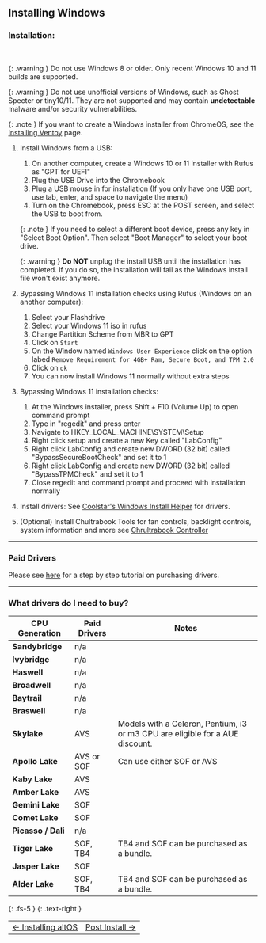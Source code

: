 ## Installing Windows


### Installation:

<br>

{: .warning }
Do not use Windows 8 or older. Only recent Windows 10 and 11 builds are supported.

{: .warning }
Do not use unofficial versions of Windows, such as Ghost Specter or tiny10/11. They are not supported and may contain **undetectable** malware and/or security vulnerabilities.

{: .note }
If you want to create a Windows installer from ChromeOS, see the [Installing Ventoy](https://chrultrabook.github.io/docs/docs/ventoy.html) page.

1. Install Windows from a USB:
    1. On another computer, create a Windows 10 or 11 installer with Rufus as "GPT for UEFI"
    2. Plug the USB Drive into the Chromebook
    3. Plug a USB mouse in for installation (If you only have one USB port, use tab, enter, and space to navigate the menu)
    4. Turn on the Chromebook, press ESC at the POST screen, and select the USB to boot from.

    {: .note }
    If you need to select a different boot device, press any key in "Select Boot Option". Then select "Boot Manager" to select your boot drive.

   {: .warning }
    **Do NOT** unplug the install USB until the installation has completed. If you do so, the installation will fail as the Windows install file won't exist anymore.

2.  Bypassing Windows 11 installation checks using Rufus (Windows on an another computer):
    1. Select your Flashdrive
    2. Select your Windows 11 iso in rufus
    3. Change Partition Scheme from MBR to GPT
    4. Click on ```Start```
    5. On the Window named ```Windows User Experience``` click on the option labed ```Remove Requirement for 4GB+ Ram, Secure Boot, and TPM 2.0```
    6. Click on ```ok```
    7. You can now install Windows 11 normally without extra steps
4.  Bypassing Windows 11 installation checks:
    1. At the Windows installer, press Shift + F10 (Volume Up) to open command prompt  
    2. Type in "regedit" and press enter
    3. Navigate to HKEY_LOCAL_MACHINE\SYSTEM\Setup
    4. Right click setup and create a new Key called "LabConfig"
    5. Right click LabConfig and create new DWORD (32 bit) called "BypassSecureBootCheck" and set it to 1
    6. Right click LabConfig and create new DWORD (32 bit) called "BypassTPMCheck" and set it to 1
    7. Close regedit and command prompt and proceed with installation normally

5. Install drivers:
   See [Coolstar's Windows Install Helper](https://coolstar.org/chromebook/windows-install.html) for drivers.

6. (Optional) Install Chultrabook Tools for fan controls, backlight controls, system information and more
   see [Chrultrabook Controller](https://github.com/death7654/Chrultrabook-Controller)

---

### Paid Drivers

Please see [here](csdriver.html) for a step by step tutorial on purchasing drivers.

--------------

### **What drivers do I need to buy?**
   
| CPU Generation     | Paid Drivers     | Notes         |
| ----------------   | ---------------- | ------------- |
| **Sandybridge**    | n/a              |
| **Ivybridge**      | n/a              |
| **Haswell**        | n/a              |
| **Broadwell**      | n/a              | 
| **Baytrail**       | n/a              |
| **Braswell**       | n/a              |
| **Skylake**        | AVS              | Models with a Celeron, Pentium, i3 or m3 CPU are eligible for a AUE discount.
| **Apollo Lake**    | AVS or SOF       | Can use either SOF or AVS
| **Kaby Lake**      | AVS              |
| **Amber Lake**     | AVS              |
| **Gemini Lake**    | SOF              |
| **Comet Lake**     | SOF              |
| **Picasso / Dali** | n/a              | 
| **Tiger Lake**     | SOF, TB4         | TB4 and SOF can be purchased as a bundle.
| **Jasper Lake**    | SOF              |
| **Alder Lake**     | SOF, TB4         | TB4 and SOF can be purchased as a bundle.


{: .fs-5 }
{: .text-right }

<table>
<tr>
<td class="navtable-l">
<a href="altos.html">← Installing altOS</a> 
</td>
<td class="navtable-r">
<a href="post-install.html">Post Install →</a> 
</td>
</tr>

